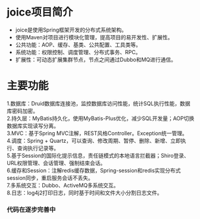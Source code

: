 # joice项目简介    
+ joice是使用Spring框架开发的分布式系统架构。
+ 使用Maven对项目进行模块化管理，提高项目的易开发性、扩展性。
+ 公共功能：AOP、缓存、基类、公共配置、工具类等。
+ 系统功能：权限控制、调度管理、分布式事务、RPC。
+ 扩展性：可动态扩展集群节点，节点之间通过Dubbo和MQ进行通信。

# 主要功能
1.数据库：Druid数据库连接池，监控数据库访问性能，统计SQL执行性能，数据库密码加密。    
2.持久层：MyBatis持久化，使用MyBatis-Plus优化，减少SQL开发量；AOP切换数据库实现读写分离。    
3.MVC：基于Spring MVC注解，REST风格Controller。Exception统一管理。    
4.调度：Spring + Quartz，可以查询、修改周期、暂停、删除、新增、立即执行、查询执行记录等。    
5.基于Session的国际化提示信息，责任链模式的本地语言拦截器；Shiro登录、URL权限管理、会话管理、强制结束会话。    
6.缓存和Session：注解redis缓存数据，Spring-session和redis实现分布式session同步，重启服务会话不丢失。    
7.多系统交互：Dubbo、ActiveMQ多系统交互。    
8.日志：log4j2打印日志，同时基于时间和文件大小分割日志文件。    

### 代码在逐步完善中
